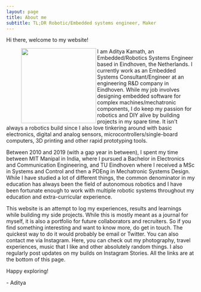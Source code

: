 ```yaml
---
layout: page
title: About me
subtitle: TL;DR Robotic/Embedded systems engineer, Maker
---
```


Hi there, welcome to my website!

<figure class="aligncenter">
	<img align="left" width="200" height="200" src="https://adityakamath.github.com/assets/img/about_me2.png" />
</figure>

I am Aditya Kamath, an Embedded/Robotics Systems Engineer based in Eindhoven, the Netherlands. I currently work as an Embedded Systems Consultant/Engineer at an engineering R&D company in Eindhoven. While my job involves designing embedded software for complex machines/mechatronic components, I do keep my passion for robotics and DIY alive by building projects in my spare time. It isn't always a robotics build since I also love tinkering around with basic electronics, digital and analog sensors, microcontrollers/single-board computers, 3D printing and other rapid prototyping tools.  

Between 2010 and 2019 (with a gap year in between), I spent my time between MIT Manipal in India, where I pursued a Bachelor in Electronics and Communication Engineering, and TU Eindhoven where I received a MSc in Systems and Control and then a PDEng in Mechatronic Systems Design. While I have studied a lot of different things, the common denominator in my education has always been the field of autonomous robotics and I have been fortunate enough to work with multiple robotic systems throughout my education and extra-curricular experience. 

This website is an attempt to log my experiences, results and learnings while building my side projects. While this is mostly meant as a journal for myself, it is also a portfolio for future collaborators and recruiters. So if you find something interesting and want to know more, do get in touch. The quickest way to do it would probably be email or Twitter. You can also contact me via Instagram. Here, you can check out my photography, travel experiences, music that I like and other absolutely random things. I also regularly post updates on my builds on Instagram Stories. All the links are at the bottom of this page. 

Happy exploring!

\- Aditya


